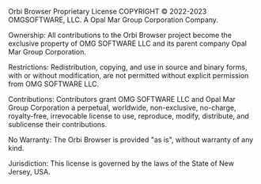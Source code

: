 Orbi Browser Proprietary License COPYRIGHT © 2022-2023 OMGSOFTWARE, LLC. A Opal Mar Group Corporation Company.

Ownership: All contributions to the Orbi Browser project become the exclusive property of OMG SOFTWARE LLC and its parent company Opal Mar Group Corporation.

Restrictions: Redistribution, copying, and use in source and binary forms, with or without modification, are not permitted without explicit permission from OMG SOFTWARE LLC.

Contributions: Contributors grant OMG SOFTWARE LLC and Opal Mar Group Corporation a perpetual, worldwide, non-exclusive, no-charge, royalty-free, irrevocable license to use, reproduce, modify, distribute, and sublicense their contributions.

No Warranty: The Orbi Browser is provided "as is", without warranty of any kind.

Jurisdiction: This license is governed by the laws of the State of New Jersey, USA.
